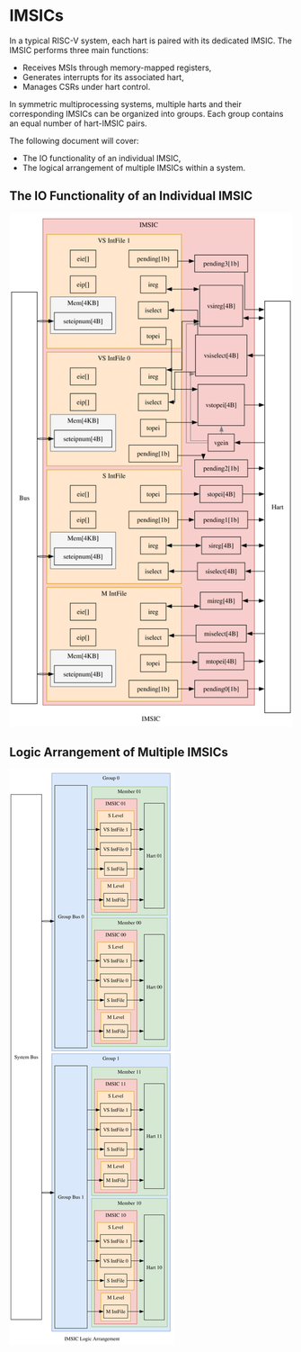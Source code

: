 # IMSICs

In a typical RISC-V system, each hart is paired with its dedicated IMSIC. The IMSIC performs three main functions:

* Receives MSIs through memory-mapped registers,
* Generates interrupts for its associated hart,
* Manages CSRs under hart control.

In symmetric multiprocessing systems, multiple harts and their corresponding IMSICs can be organized into groups. Each group contains an equal number of hart-IMSIC pairs.

The following document will cover:

* The IO functionality of an individual IMSIC,
* The logical arrangement of multiple IMSICs within a system.

## The IO Functionality of an Individual IMSIC

![](./images/imsic_py.svg)

## Logic Arrangement of Multiple IMSICs

![](./images/imsics_arrangement_py.svg)
